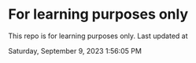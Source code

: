 # For learning purposes only
This repo is for learning purposes only.
Last updated at

Saturday, September 9, 2023 1:56:05 PM

